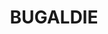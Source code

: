 ---
lastmod: '2025-04-06T06:05:20+00:00'
latitude: -31.193339
layout: suburb
longitude: 149.263874
postcode: '2357'
state: NSW
title: BUGALDIE
url: /nsw/bugaldie/
---